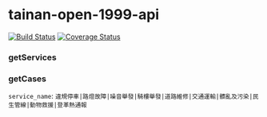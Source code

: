 # tainan-open-1999-api
[![Build Status](https://travis-ci.org/wonderchang/tainan-open-1999.svg?branch=master)](https://travis-ci.org/wonderchang/tainan-open-1999)
[![Coverage Status](https://coveralls.io/repos/github/wonderchang/tainan-open-1999/badge.svg?branch=master)](https://coveralls.io/github/wonderchang/tainan-open-1999?branch=master)

### getServices

### getCases

`service_name`: `違規停車|路燈故障|噪音舉發|騎樓舉發|道路維修|交通運輸|髒亂及污染|民生管線|動物救援|登革熱通報`
